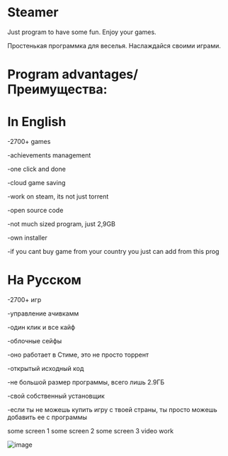 # Steamer
Just program to have some fun. Enjoy your games.

Простенькая программка для веселья. Наслаждайся своими играми.
# Program advantages/Преимущества:

# In English

-2700+ games

-achievements management 

-one click and done

-cloud game saving

-work on steam, its not just torrent

-open source code

-not much sized program, just 2,9GB

-own installer 

-if you cant buy game from your country you just can add from this prog




# На Русском

-2700+ игр

-управление ачивкамм

-один клик и все кайф

-облочные сейфы

-оно работает в Стиме, это не просто торрент 

-открытый исходный код

-не большой размер программы, всего лишь 2.9ГБ

-свой собственный установщик 

-если ты не можешь купить игру с твоей страны, ты просто можешь добавить ее с программы 




some screen 1
some screen 2
some screen 3
video work 

![image](https://github.com/user-attachments/assets/a5f0b04d-e83a-4b41-8ab8-f00d5d61800c)
